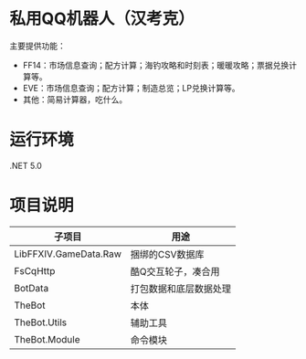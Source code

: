 ﻿私用QQ机器人（汉考克）
===========

主要提供功能：
* FF14：市场信息查询；配方计算；海钓攻略和时刻表；暖暖攻略；票据兑换计算等。
* EVE：市场信息查询；配方计算；制造总览；LP兑换计算等。
* 其他：简易计算器，吃什么。

运行环境
=======
.NET 5.0

项目说明
=======
|子项目 |用途|
|-----|----|
|LibFFXIV.GameData.Raw |捆绑的CSV数据库|
|FsCqHttp |酷Q交互轮子，凑合用 |
|BotData |打包数据和底层数据处理 |
|TheBot |本体 |
|TheBot.Utils |辅助工具 |
|TheBot.Module |命令模块 | 